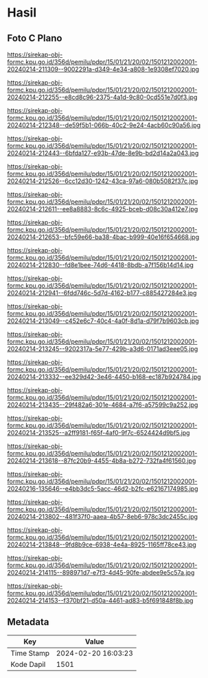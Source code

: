 # Hasil

## Foto C Plano

https://sirekap-obj-formc.kpu.go.id/356d/pemilu/pdpr/15/01/21/20/02/1501212002001-20240214-211309--9002291a-d349-4e34-a808-1e9308ef7020.jpg

https://sirekap-obj-formc.kpu.go.id/356d/pemilu/pdpr/15/01/21/20/02/1501212002001-20240214-212255--e8cd8c96-2375-4a1d-9c80-0cd551e7d0f3.jpg

https://sirekap-obj-formc.kpu.go.id/356d/pemilu/pdpr/15/01/21/20/02/1501212002001-20240214-212348--de59f5b1-066b-40c2-9e24-4acb60c90a56.jpg

https://sirekap-obj-formc.kpu.go.id/356d/pemilu/pdpr/15/01/21/20/02/1501212002001-20240214-212443--6bfda127-e93b-47de-8e9b-bd2d14a2a043.jpg

https://sirekap-obj-formc.kpu.go.id/356d/pemilu/pdpr/15/01/21/20/02/1501212002001-20240214-212526--6cc12d30-1242-43ca-97a6-080b5082f37c.jpg

https://sirekap-obj-formc.kpu.go.id/356d/pemilu/pdpr/15/01/21/20/02/1501212002001-20240214-212611--ee8a8883-8c6c-4925-bceb-d08c30a412e7.jpg

https://sirekap-obj-formc.kpu.go.id/356d/pemilu/pdpr/15/01/21/20/02/1501212002001-20240214-212653--bfc59e66-ba38-4bac-b999-40e16f654668.jpg

https://sirekap-obj-formc.kpu.go.id/356d/pemilu/pdpr/15/01/21/20/02/1501212002001-20240214-212830--fd8e1bee-74d6-4418-8bdb-a7f156b14d14.jpg

https://sirekap-obj-formc.kpu.go.id/356d/pemilu/pdpr/15/01/21/20/02/1501212002001-20240214-212941--6fdd746c-5d7d-4162-b177-c885427284e3.jpg

https://sirekap-obj-formc.kpu.go.id/356d/pemilu/pdpr/15/01/21/20/02/1501212002001-20240214-213049--c452e6c7-40c4-4a0f-8d1a-d79f7b9603cb.jpg

https://sirekap-obj-formc.kpu.go.id/356d/pemilu/pdpr/15/01/21/20/02/1501212002001-20240214-213245--9202317a-5e77-429b-a3d6-0171ad3eee05.jpg

https://sirekap-obj-formc.kpu.go.id/356d/pemilu/pdpr/15/01/21/20/02/1501212002001-20240214-213332--ee329d42-3e46-4450-b168-ec187b924784.jpg

https://sirekap-obj-formc.kpu.go.id/356d/pemilu/pdpr/15/01/21/20/02/1501212002001-20240214-213435--29f482a6-301e-4684-a7f6-a57599c9a252.jpg

https://sirekap-obj-formc.kpu.go.id/356d/pemilu/pdpr/15/01/21/20/02/1501212002001-20240214-213525--a2ff9181-f65f-4af0-9f7c-6524424d9bf5.jpg

https://sirekap-obj-formc.kpu.go.id/356d/pemilu/pdpr/15/01/21/20/02/1501212002001-20240214-213618--87fc20b9-4455-4b8a-b272-732fa4f61560.jpg

https://sirekap-obj-formc.kpu.go.id/356d/pemilu/pdpr/15/01/21/20/02/1501212002001-20240216-135646--e4bb3dc5-5acc-46d2-b2fc-e62167174985.jpg

https://sirekap-obj-formc.kpu.go.id/356d/pemilu/pdpr/15/01/21/20/02/1501212002001-20240214-213802--481f37f0-aaea-4b57-8eb6-978c3dc2455c.jpg

https://sirekap-obj-formc.kpu.go.id/356d/pemilu/pdpr/15/01/21/20/02/1501212002001-20240214-213848--9fd8b9ce-6938-4e4a-8925-1165ff78ce43.jpg

https://sirekap-obj-formc.kpu.go.id/356d/pemilu/pdpr/15/01/21/20/02/1501212002001-20240214-214115--898971d7-e7f3-4d45-90fe-abdee9e5c57a.jpg

https://sirekap-obj-formc.kpu.go.id/356d/pemilu/pdpr/15/01/21/20/02/1501212002001-20240214-214153--f370bf21-d50a-4461-ad83-b5f691848f8b.jpg


## Metadata

| Key        | Value               |
| ---------- | ------------------- |
| Time Stamp | 2024-02-20 16:03:23 |
| Kode Dapil | 1501                |



